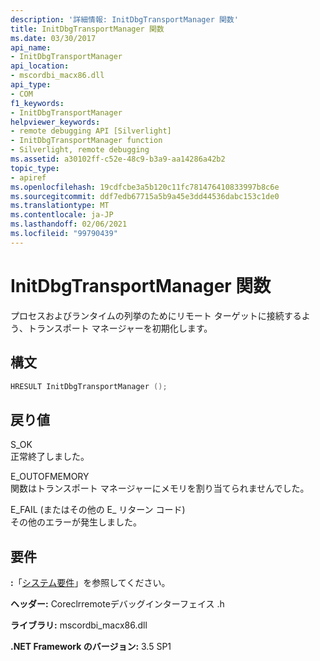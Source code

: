 ```yaml
---
description: '詳細情報: InitDbgTransportManager 関数'
title: InitDbgTransportManager 関数
ms.date: 03/30/2017
api_name:
- InitDbgTransportManager
api_location:
- mscordbi_macx86.dll
api_type:
- COM
f1_keywords:
- InitDbgTransportManager
helpviewer_keywords:
- remote debugging API [Silverlight]
- InitDbgTransportManager function
- Silverlight, remote debugging
ms.assetid: a30102ff-c52e-48c9-b3a9-aa14286a42b2
topic_type:
- apiref
ms.openlocfilehash: 19cdfcbe3a5b120c11fc781476410833997b8c6e
ms.sourcegitcommit: ddf7edb67715a5b9a45e3dd44536dabc153c1de0
ms.translationtype: MT
ms.contentlocale: ja-JP
ms.lasthandoff: 02/06/2021
ms.locfileid: "99790439"
---
```

# <a name="initdbgtransportmanager-function"></a>InitDbgTransportManager 関数

プロセスおよびランタイムの列挙のためにリモート ターゲットに接続するよう、トランスポート マネージャーを初期化します。  
  
## <a name="syntax"></a>構文  
  
```cpp  
HRESULT InitDbgTransportManager ();  
```  
  
## <a name="return-value"></a>戻り値  

 S_OK  
 正常終了しました。  
  
 E_OUTOFMEMORY  
 関数はトランスポート マネージャーにメモリを割り当てられませんでした。  
  
 E_FAIL (またはその他の E_ リターン コード)  
 その他のエラーが発生しました。  
  
## <a name="requirements"></a>要件  

 **:**「[システム要件](../../get-started/system-requirements.md)」を参照してください。  
  
 **ヘッダー:** Coreclrremoteデバッグインターフェイス .h  
  
 **ライブラリ:** mscordbi_macx86.dll  
  
 **.NET Framework のバージョン:** 3.5 SP1
